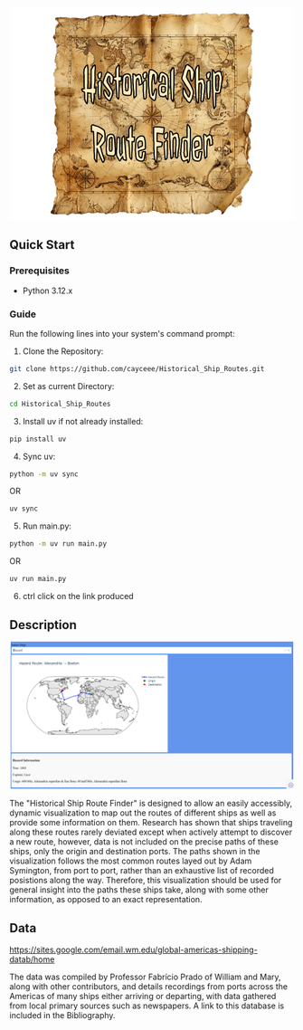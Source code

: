 <div align = "center">
<img src="assets/ship_logo.png" width = "500"/>
</div>

## Quick Start
### Prerequisites

- Python 3.12.x

### Guide
Run the following lines into your system's command prompt:
1. Clone the Repository:
```bash
git clone https://github.com/cayceee/Historical_Ship_Routes.git
```
2. Set as current Directory:
```bash
cd Historical_Ship_Routes
```
3. Install uv if not already installed:
```bash
pip install uv
```
4. Sync uv:
```bash
python -m uv sync
```
OR
```bash
uv sync
```
5. Run main.py:
```bash
python -m uv run main.py
```
OR
```bash
uv run main.py
```
6. ctrl click on the link produced
## Description
<div align = "center">
<img src="assets/DashUI.png" width = "500"/>
</div>

The "Historical Ship Route Finder" is designed to allow an easily accessibly, dynamic visualization to map out the routes of different ships as well as provide some information on them. Research has shown that ships traveling along these routes rarely deviated except when actively attempt to discover a new route, however, data is not included on the precise paths of these ships, only the origin and destination ports. The paths shown in the visualization follows the most common routes layed out by Adam Symington, from port to port, rather than an exhaustive list of recorded posistions along the way. Therefore, this visualization should be used for general insight into the paths these ships take, along with some other information, as opposed to an exact representation. 

## Data

https://sites.google.com/email.wm.edu/global-americas-shipping-datab/home

The data was compiled by Professor Fabrício Prado of William and Mary, along with other contributors, and details recordings from ports across the Americas of many ships either arriving or departing, with data gathered from local primary sources such as newspapers. A link to this database is included in the Bibliography. 



